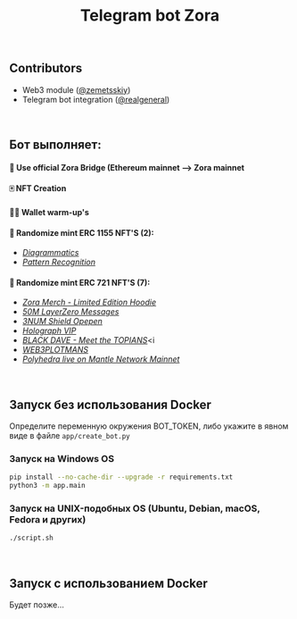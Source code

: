 # <h1 align="center"> Telegram bot Zora</h1>

<br />

## Contributors

- Web3 module ([@zemetsskiy](https://github.com/zemetsskiy))
- Telegram bot integration ([@realgeneral](https://github.com/realgeneral))
  
<br />

## Бот выполняет:

#### 📩 Use official Zora Bridge (Ethereum mainnet —> Zora mainnet


#### 🀄️ NFT Creation

#### 🏋️‍♂ Wallet warm-up's 

#### 🔀 Randomize mint ERC 1155 NFT'S (2):
          
  * <i><a href='https://zora.co/collect/zora:0x5CA17551b686bAF0C6bd7727e153B95be9b1Ae0D'>Diagrammatics</a></i>
  * <i><a href='https://zora.co/collect/zora:0x4c0c2dd31d2661e8bcec60a42e803dcc6f81baad'>Pattern Recognition</a></i>

#### 🔀 Randomize mint ERC 721 NFT'S (7):
          
  * <i><a href='https://zora.co/collect/zora:0x3f1201a68b513049f0f6e182f742a0dce970d8cd'>Zora Merch - Limited Edition Hoodie</a></i>
  * <i><a href='https://zora.co/collect/zora:0x34573d139A15e5d3D129AD6AE20c3C8B221fD921'>50M LayerZero Messages</a></i>
  * <i><a href='https://zora.co/collect/zora:0xbc8ae1adbfb0052babae00d3211f0be30f1fbd5c'>3NUM Shield Opepen</a></i>
  * <i><a href='https://zora.co/collect/zora:0xcba60a105b5c2fdaf9dd27e733132cc4f7ac9a66'>Holograph VIP</a></i>
  * <i><a href='https://zora.co/collect/zora:0xd4889d519b1ab9b2fa8634e0271118de480f6d32'>BLACK DAVE - Meet the TOPIANS</a></i><i
  * <i><a href='https://zora.co/collect/zora:0xcdc9c8060c7c357ee25cd80455cbe05b226d291f'>WEB3PLOTMANS</a></i>
  * <i><a href='https://zora.co/collect/zora:0x706bafabdd00ceac5b66600901a2b1d1f4992b9d'>Polyhedra live on Mantle Network Mainnet</a></i>

<br />

## Запуск без использования Docker 
Определите переменную окружения BOT_TOKEN, либо укажите в явном виде в файле `app/create_bot.py`

### Запуск на Windows OS
```sh
pip install --no-cache-dir --upgrade -r requirements.txt
python3 -m app.main
```

### Запуск на UNIX-подобных ОS (Ubuntu, Debian, macOS, Fedora и других) 
```sh
./script.sh
```
<br />

## Запуск с использованием Docker 
Будет позже...
